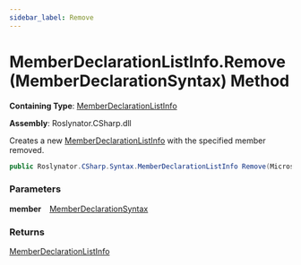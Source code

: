 ```yaml
---
sidebar_label: Remove
---
```


# MemberDeclarationListInfo\.Remove\(MemberDeclarationSyntax\) Method

**Containing Type**: [MemberDeclarationListInfo](../index.md)

**Assembly**: Roslynator\.CSharp\.dll

  
Creates a new [MemberDeclarationListInfo](../index.md) with the specified member removed\.

```csharp
public Roslynator.CSharp.Syntax.MemberDeclarationListInfo Remove(Microsoft.CodeAnalysis.CSharp.Syntax.MemberDeclarationSyntax member)
```

### Parameters

**member** &ensp; [MemberDeclarationSyntax](https://docs.microsoft.com/en-us/dotnet/api/microsoft.codeanalysis.csharp.syntax.memberdeclarationsyntax)

### Returns

[MemberDeclarationListInfo](../index.md)


